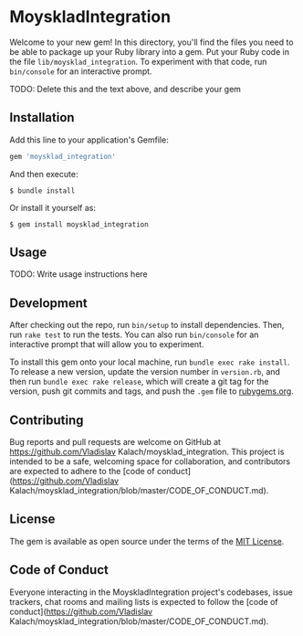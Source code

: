# MoyskladIntegration

Welcome to your new gem! In this directory, you'll find the files you need to be able to package up your Ruby library into a gem. Put your Ruby code in the file `lib/moysklad_integration`. To experiment with that code, run `bin/console` for an interactive prompt.

TODO: Delete this and the text above, and describe your gem

## Installation

Add this line to your application's Gemfile:

```ruby
gem 'moysklad_integration'
```

And then execute:

    $ bundle install

Or install it yourself as:

    $ gem install moysklad_integration

## Usage

TODO: Write usage instructions here

## Development

After checking out the repo, run `bin/setup` to install dependencies. Then, run `rake test` to run the tests. You can also run `bin/console` for an interactive prompt that will allow you to experiment.

To install this gem onto your local machine, run `bundle exec rake install`. To release a new version, update the version number in `version.rb`, and then run `bundle exec rake release`, which will create a git tag for the version, push git commits and tags, and push the `.gem` file to [rubygems.org](https://rubygems.org).

## Contributing

Bug reports and pull requests are welcome on GitHub at https://github.com/Vladislav Kalach/moysklad_integration. This project is intended to be a safe, welcoming space for collaboration, and contributors are expected to adhere to the [code of conduct](https://github.com/Vladislav Kalach/moysklad_integration/blob/master/CODE_OF_CONDUCT.md).


## License

The gem is available as open source under the terms of the [MIT License](https://opensource.org/licenses/MIT).

## Code of Conduct

Everyone interacting in the MoyskladIntegration project's codebases, issue trackers, chat rooms and mailing lists is expected to follow the [code of conduct](https://github.com/Vladislav Kalach/moysklad_integration/blob/master/CODE_OF_CONDUCT.md).
